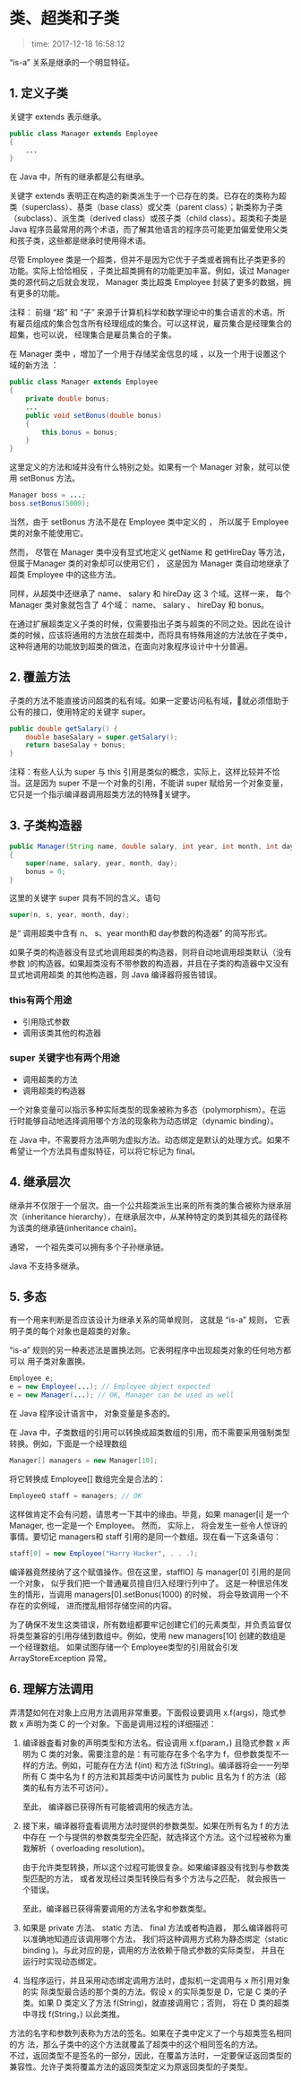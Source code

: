 # 类、超类和子类
>time: 2017-12-18 16:58:12

 “is-a” 关系是继承的一个明显特征。

## 1. 定义子类

关键字 extends 表示继承。
```java
public class Manager extends Employee
{
    ...
}
```
在 Java 中，所有的继承都是公有继承。

关键字 extends 表明正在构造的新类派生于一个已存在的类。已存在的类称为超类（superclass）、基类（base class）或父类（parent class）；新类称为子类（subclass）、派生类（derived class）或孩子类（child class）。超类和子类是 Java 程序员最常用的两个术语，而了解其他语言的程序员可能更加偏爱使用父类和孩子类，这些都是继承时使用得术语。

尽管 Employee 类是一个超类，但并不是因为它优于子类或者拥有比子类更多的功能。实际上恰恰相反 ，子类比超类拥有的功能更加丰富。例如，读过 Manager 类的源代码之后就会发现， Manager 类比超类 Employee 封装了更多的数据，拥有更多的功能。

注释： 前缀 “超” 和 “子” 来源于计算机科学和数学理论中的集合语言的术语。所有雇员组成的集合包含所有经理组成的集合。可以这样说，雇员集合是经理集合的超集，也可以说， 经理集合是雇员集合的子集。

在 Manager 类中 ，增加了一个用于存储奖金信息的域 ，以及一个用于设置这个域的新方法 ：
```java
public class Manager extends Employee
{
    private double bonus;
    ...
    public void setBonus(double bonus)
    {
        this.bonus = bonus;
    }
}
```

这里定义的方法和域并没有什么特别之处。如果有一个 Manager 对象，就可以使用 setBonus 方法。
```java
Manager boss = ...;
boss.setBonus(5000);
```

当然，由于 setBonus 方法不是在 Employee 类中定义的 ， 所以属于 Employee 类的对象不能使用它。

然而， 尽管在 Manager 类中没有显式地定义 getName 和 getHireDay 等方法， 但属于Manager 类的对象却可以使用它们 ， 这是因为 Manager 类自动地继承了超类 Employee 中的这些方法。

同样，从超类中还继承了 name、 salary 和 hireDay 这 3 个域。这样一来， 每个 Manager 类对象就包含了 4个域： name、 salary 、 hireDay 和 bonus。

在通过扩展超类定义子类的时候，仅需要指出子类与超类的不同之处。因此在设计类的时候，应该将通用的方法放在超类中，而将具有特殊用途的方法放在子类中，这种将通用的功能放到超类的做法，在面向对象程序设计中十分普遍。

## 2. 覆盖方法
子类的方法不能直接访问超类的私有域。如果一定要访问私有域，就必须借助于公有的接口，使用特定的关键字 super。

```java
public double getSalary() {
    double baseSalary = super.getSalary();
    return baseSalay + bonus;
}
```

注释：有些人认为 super 与 this 引用是类似的概念，实际上，这样比较并不恰当。这是因为 super 不是一个对象的引用，不能讲 super 赋给另一个对象变量，它只是一个指示编译器调用超类方法的特殊关键字。

## 3. 子类构造器
```java
public Manager(String name, double salary, int year, int month, int day)
{
    super(name, salary, year, month, day);
    bonus = 0;
}
```
这里的关键字 super 具有不同的含义。语句
```java
super(n, s, year, month, day);
```
是“ 调用超类中含有 n、 s、year month和 day参数的构造器” 的简写形式。

如果子类的构造器没有显式地调用超类的构造器，则将自动地调用超类默认（没有参数 )的构造器。如果超类没有不带参数的构造器，并且在子类的构造器中又没有显式地调用超类
的其他构造器，则 Java 编译器将报告错误。

### this有两个用途
* 引用隐式参数
* 调用该类其他的构造器

### super 关键字也有两个用途
* 调用超类的方法
* 调用超类的构造器

一个对象变量可以指示多种实际类型的现象被称为多态（polymorphism）。在运行时能够自动地选择调用哪个方法的现象称为动态绑定（dynamic binding）。

在 Java 中，不需要将方法声明为虚拟方法。动态绑定是默认的处理方式。如果不希望让一个方法具有虚拟特征，可以将它标记为 final。

## 4. 继承层次

继承并不仅限于一个层次。由一个公共超类派生出来的所有类的集合被称为继承层次（inheritance hierarchy），在继承层次中，从某种特定的类到其祖先的路径称为该类的继承链(inheritance chain)。

通常， 一个祖先类可以拥有多个子孙继承链。

Java 不支持多继承。

## 5. 多态

有一个用来判断是否应该设计为继承关系的简单规则， 这就是 “is-a” 规则， 它表明子类的每个对象也是超类的对象。

“is-a” 规则的另一种表述法是置换法则。它表明程序中出现超类对象的任何地方都可以
用子类对象置换。

```java
Employee e;
e = new Employee(...); // Employee object expected
e = new Manager(...); // OK, Manager can be used as well
```

在 Java 程序设计语言中， 对象变量是多态的。

在 Java 中，子类数组的引用可以转换成超类数组的引用，而不需要采用强制类型转换。例如，下面是一个经理数组
```java
Manager[] managers = new Manager[10];
```
将它转换成 Employee[] 数组完全是合法的：
```java
EmployeeQ staff = managers; // OK
```
这样做肯定不会有问题，请思考一下其中的缘由。毕竟，如果 manager[i] 是一个Manager, 也一定是一个 Employee。 然而， 实际上， 将会发生一些令人惊讶的事情。要切记 managers和 staff 引用的是同一个数组。现在看一下这条语句：
```java
staff[0] = new Employee("Harry Hacker", . . .);
```
编译器竟然接纳了这个赋值操作。但在这里，stafflO] 与 manager[0] 引用的是同一个对象， 似乎我们把一个普通雇员擅自归入经理行列中了。 这是一种很忌伟发生的情形，当调用 managers[0].setBonus(1000) 的时候， 将会导致调用一个不存在的实例域， 进而搅乱相邻存储空间的内容。

为了确保不发生这类错误，所有数组都要牢记创建它们的元素类型，并负责监督仅将类型兼容的引用存储到数组中。例如，使用 new managers[10] 创建的数组是一个经理数组。
如果试图存储一个 Employee类型的引用就会引发 ArrayStoreException 异常。

## 6. 理解方法调用

弄清楚如何在对象上应用方法调用非常重要。下面假设要调用 x.f(args)，隐式参数 x 声明为类 C 的一个对象。下面是调用过程的详细描述：
1. 编译器査看对象的声明类型和方法名。假设调用 x.f(param，) 且隐式参数 x 声明为 C 类的对象。需要注意的是：有可能存在多个名字为 f，但参数类型不一样的方法。例如，可能存在方法 f(int) 和方法 f(String)。编译器将会一一列举所有 C 类中名为 f 的方法和其超类中访问属性为 public 且名为 f 的方法（超类的私有方法不可访问）。

    至此， 编译器已获得所有可能被调用的候选方法。
    
1. 接下来，编译器将査看调用方法时提供的参数类型。如果在所有名为 f 的方法中存在
一个与提供的参数类型完全匹配，就选择这个方法。这个过程被称为重栽解析（ overloading resolution)。

    由于允许类型转换，所以这个过程可能很复杂。如果编译器没有找到与参数类型匹配的方法， 或者发现经过类型转换后有多个方法与之匹配， 就会报告一个错误。

    至此，编译器已获得需要调用的方法名字和参数类型。

1. 如果是 private 方法、 static 方法、 final 方法或者构造器， 那么编译器将可以准确地知道应该调用哪个方法， 我们将这种调用方式称为静态绑定（static binding )。与此对应的是，调用的方法依赖于隐式参数的实际类型， 并且在运行时实现动态绑定。

1. 当程序运行，并且采用动态绑定调用方法时，虚拟机一定调用与 x 所引用对象的实
际类型最合适的那个类的方法。假设 x 的实际类型是 D，它是 C 类的子类。如果 D 类定义了方法 f(String)，就直接调用它；否则， 将在 D 类的超类中寻找 f(String，) 以此类推。







方法的名字和参数列表称为方法的签名。如果在子类中定义了一个与超类签名相同的方
法，那么子类中的这个方法就覆盖了超类中的这个相同签名的方法。  
不过，返回类型不是签名的一部分，因此，在覆盖方法时，一定要保证返回类型的兼容性。允许子类将覆盖方法的返回类型定义为原返回类型的子类型。